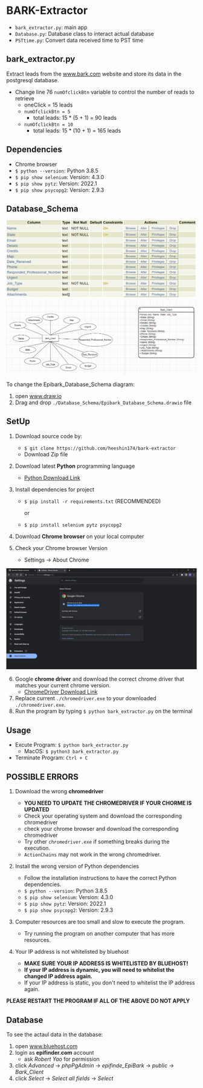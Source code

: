 # BARK-Extractor

- `bark_extractor.py`: main app
- `Database.py`: Database class to interact actual database
- `PSTtime.py`: Convert data received time to PST time

## bark_extractor.py

Extract leads from the www.bark.com website and store its data in the postgresql database.

- Change line 76 `numOfclickBtn` variable to control the number of reads to retrieve
  - oneClick = 15 leads
  - `numOfclickBtn = 5`
    - total leads: 15 \* (5 + 1) = 90 leads
  - `numOfclickBtn = 10`
    - total leads: 15 \* (10 + 1) = 165 leads

## Dependencies

- Chrome browser
- `$ python --version`: Python 3.8.5
- `$ pip show selenium`: Version: 4.3.0
- `$ pip show pytz`: Version: 2022.1
- `$ pip show psycopg2`: Version: 2.9.3

## Database_Schema

![Schema](./Database_Schema/schema.png)
![Schema_diagram](./Database_Schema/Schema_diagram.png)

To change the Epibark_Database_Schema diagram:

1. open www.draw.io
2. Drag and drop `./Database_Schema/Epibark_Database_Schema.drawio` file

## SetUp

1. Download source code by:
   - `$ git clone https://github.com/heeshin174/bark-extractor`
   - Download Zip file
2. Download latest **Python** programming language
   - [Python Download Link](https://www.python.org/downloads/)
3. Install dependencies for project

   - `$ pip install -r requirements.txt` (RECOMMENDED)

     or

   - `$ pip install selenium pytz psycopg2`

4. Download **Chrome browser** on your local computer
5. Check your Chrome browser Version
   - Settings -> About Chrome

![chromeVewrsion](./img/chromeVersion.png)

6. Google **chrome driver** and download the correct chrome driver that matches your current chrome version.
   - [ChromeDriver Download Link](https://chromedriver.chromium.org/downloads)
7. Replace current `./chromedriver.exe` to your downloaded `./chromedriver.exe`.
8. Run the program by typing `$ python bark_extractor.py` on the terminal

## Usage

- Excute Program: `$ python bark_extractor.py`
  - MacOS: `$ python3 bark_extractor.py`
- Terminate Program: `Ctrl + C`

## POSSIBLE ERRORS

1. Download the wrong **chromedriver**

   - **YOU NEED TO UPDATE THE CHROMEDRIVER IF YOUR CHORME IS UPDATED**
   - Check your operating system and download the corresponding chromedriver
   - check your chrome browser and download the corresponding chromedriver
   - Try other `chromedriver.exe` if something breaks during the execution.
   - `ActionChains` may not work in the wrong chromedriver.

2. Install the wrong version of Python dependencies

   - Follow the installation instructions to have the correct Python dependencies.
   - `$ python --version`: Python 3.8.5
   - `$ pip show selenium`: Version: 4.3.0
   - `$ pip show pytz`: Version: 2022.1
   - `$ pip show psycopg2`: Version: 2.9.3

3. Computer resources are too small and slow to execute the program.

   - Try running the program on another computer that has more resources.

4. Your IP address is not whitelisted by bluehost

   - **MAKE SURE YOUR IP ADDRESS IS WHITELISTED BY BLUEHOST!**
   - **If your IP address is dynamic, you will need to whitelist the changed IP address again.**
   - If your IP address is static, you don't need to whitelist the IP address again.

**PLEASE RESTART THE PROGRAM IF ALL OF THE ABOVE DO NOT APPLY**

## Database

To see the actaul data in the database:

1. open www.bluehost.com
2. login as **epifinder.com** account
   - ask _Robert Yao_ for permission
3. click _Advanced_ -> _phpPgAdmin_ -> _epifinde_EpiBark_ -> _public_ -> _Bark_Client_
4. click _Select_ -> _Select all fields_ -> _Select_
